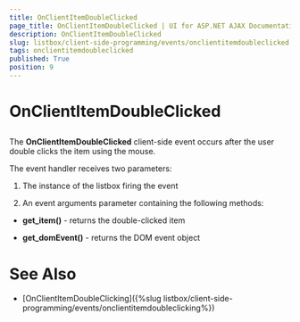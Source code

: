 ```yaml
---
title: OnClientItemDoubleClicked
page_title: OnClientItemDoubleClicked | UI for ASP.NET AJAX Documentation
description: OnClientItemDoubleClicked
slug: listbox/client-side-programming/events/onclientitemdoubleclicked
tags: onclientitemdoubleclicked
published: True
position: 9
---
```


# OnClientItemDoubleClicked

## 

The __OnClientItemDoubleClicked__ client-side event occurs after the user double clicks the item using the mouse.

The event handler receives two parameters:

1. The instance of the listbox firing the event

2. An event arguments parameter containing the following methods:

* __get_item()__ - returns the double-clicked item

* __get_domEvent()__ - returns the DOM event object

# See Also

 * [OnClientItemDoubleClicking]({%slug listbox/client-side-programming/events/onclientitemdoubleclicking%})
